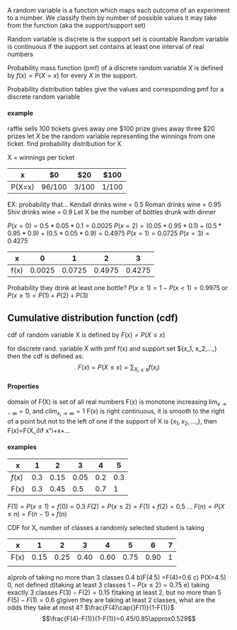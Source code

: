 
A random variable is a function which maps each outcome of an experiment to a number.
We classify them by number of possible values it may take from the function (aka the support/support set)

Random variable is discrete is the support set is countable
Random variable is continuous if the support set contains at least one interval of real numbers

Probability mass function (pmf) of a discrete random variable $X$ is defined by $f(x)=P(X=x)$ for every $X$ in the support.

Probability distribution tables give the values and corresponding pmf for a discrete random variable

#### example
raffle sells 100 tickets
gives away one $100 prize
gives away three $20 prizes
let $X$ be the random variable representing the winnings from one ticket. find probability distribution for X

X = winnings per ticket

| x | $0 | $20 | $100 |
| ---- | ---- | ---- | ---- |
| P(X=x) | 96/100 | 3/100 | 1/100 |

EX:
probability that...
Kendall drinks wine = 0.5
Roman drinks wine = 0.95
Shiv drinks wine = 0.9
Let X be the number of bottles drunk with dinner

$P(x=0)=0.5*0.05*0.1=0.0025$
$P(x=2)=(0.05*0.95*0.1)+(0.5*0.95*0.9)+(0.5*0.05*0.9)=0.4975$
$P(x=1)=0.0725$
$P(x=3)=0.4275$

| x | 0 | 1 | 2 | 3 |
| ---- | ---- | ---- | ---- | ---- |
| f(x) | 0.0025 | 0.0725 | 0.4975 | 0.4275 |
Probability they drink at least one bottle?
$P(x \geq1)=1-P(x\lt1)= 0.9975$
or $P(x\geq1)=P(1)+P(2)+P(3)$

## Cumulative distribution function (cdf)

cdf of random variable X is defined by $F(x)=P(X\leq{x})$

for discrete rand. variable X with pmf f(x) and support set $\{x_1, x_2,...,} then the cdf is defined as:
$$F(x)=P(X\leq{x})=\sum_{X_i\leq{x}}f(x_i)$$
#### Properties
domain of F(X) is set of all real numbers
F(x) is monotone increasing
$\lim_{x\rightarrow{}- \infty}=0$, and  $clim_{x_i\rightarrow{}\infty}=1$
F(x) is right continuous, it is smooth to the right of a point but not to the left of one
if the support of X is {$x_1,x_2,...,$}, then F(x)=F(X_i)if x"i+x+...


#### examples

| x | 1 | 2 | 3 | 4 | 5 |
| ---- | ---- | ---- | ---- | ---- | ---- |
| $f(x)$ | 0.3 | 0.15 | 0.05 | 0.2 | 0.3 |
| F(x) | 0.3 | 0.45 | 0.5 | 0.7 | 1 |
$F(1) = P(x\leq1) = f(0)=0.3$
$F(2)=P(x \leq2)=F(1)+f(2)=0.5$
...
$F(n)=P(X\leq{n})=F(n-1)+f(n)$


CDF for X, number of classes a randomly selected student is taking

| x | 1 | 2 | 3 | 4 | 5 | 6 | 7 |
| ---- | ---- | ---- | ---- | ---- | ---- | ---- | ---- |
| F(x) | 0.15 | 0.25 | 0.40 | 0.60 | 0.75 | 0.90 | 1 |
|  |  |  |  |  |  |  |  |

a)prob of taking no more than 3 classes
	0.4
b)F(4.5)
	=F(4)=0.6
c) P(X=4.5)
	0, not defined
d)taking at least 3 classes
	$1-P(x\leq2)=0.75$
e) taking exactly 3 classes
	$F(3)-F(2)=0.15$
f)taking at least 2, but no more than 5
	$F(5)-F(1)=0.6$
g)given they are taking at least 2 classes, what are the odds they take at most 4?
	$\frac{F(4)\cap{}F(1)}{1-F(1)}$ $$\frac{F(4)-F(1)}{1-F(1)}=0.45/0.85\approx0.529$$

